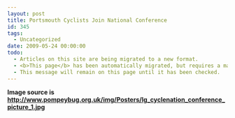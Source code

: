 ```yaml
---
layout: post
title: Portsmouth Cyclists Join National Conference
id: 345
tags:
  - Uncategorized
date: 2009-05-24 00:00:00
todo:
  - Articles on this site are being migrated to a new format.
  - <b>This page</b> has been automatically migrated, but requires a manual check-&amp;-tune to ensure the format and links all work as expected.
  - This message will remain on this page until it has been checked.
---
```


**Image source is http://www.pompeybug.org.uk/img/Posters/lg_cyclenation_conference_picture_1.jpg**